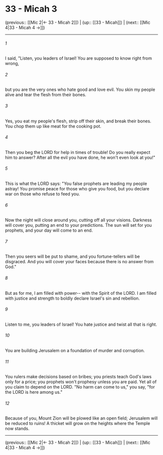# 33 - Micah 3

(previous:: [[Mic 2|← 33 - Micah 2]]) | (up:: [[33 - Micah]]) | (next:: [[Mic 4|33 - Micah 4 →]])

***


###### 1 
I said, "Listen, you leaders of Israel! You are supposed to know right from wrong, 

###### 2 
but you are the very ones who hate good and love evil. You skin my people alive and tear the flesh from their bones. 

###### 3 
Yes, you eat my people's flesh, strip off their skin, and break their bones. You chop them up like meat for the cooking pot. 

###### 4 
Then you beg the LORD for help in times of trouble! Do you really expect him to answer? After all the evil you have done, he won't even look at you!" 

###### 5 
This is what the LORD says: "You false prophets are leading my people astray! You promise peace for those who give you food, but you declare war on those who refuse to feed you. 

###### 6 
Now the night will close around you, cutting off all your visions. Darkness will cover you, putting an end to your predictions. The sun will set for you prophets, and your day will come to an end. 

###### 7 
Then you seers will be put to shame, and you fortune-tellers will be disgraced. And you will cover your faces because there is no answer from God." 

###### 8 
But as for me, I am filled with power-- with the Spirit of the LORD. I am filled with justice and strength to boldly declare Israel's sin and rebellion. 

###### 9 
Listen to me, you leaders of Israel! You hate justice and twist all that is right. 

###### 10 
You are building Jerusalem on a foundation of murder and corruption. 

###### 11 
You rulers make decisions based on bribes; you priests teach God's laws only for a price; you prophets won't prophesy unless you are paid. Yet all of you claim to depend on the LORD. "No harm can come to us," you say, "for the LORD is here among us." 

###### 12 
Because of you, Mount Zion will be plowed like an open field; Jerusalem will be reduced to ruins! A thicket will grow on the heights where the Temple now stands.

***

(previous:: [[Mic 2|← 33 - Micah 2]]) | (up:: [[33 - Micah]]) | (next:: [[Mic 4|33 - Micah 4 →]])
